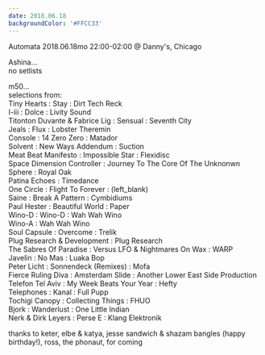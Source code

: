 ```yaml
---
date: 2018.06.18
backgroundColor: '#FFCC33'
---
```


Automata 2018.06.18mo 22:00-02:00 @ Danny's, Chicago  

Ashina...  
no setlists  

m50...  
selections from:  
Tiny Hearts : Stay : Dirt Tech Reck  
I-iii : Dolce : Livity Sound  
Titonton Duvante & Fabrice Lig : Sensual : Seventh City  
Jeals : Flux : Lobster Theremin  
Console : 14 Zero Zero : Matador  
Solvent : New Ways Addendum : Suction  
Meat Beat Manifesto : Impossible Star : Flexidisc  
Space Dimension Controller : Journey To The Core Of The Unknonwn Sphere : Royal Oak  
Patina Echoes : Timedance  
One Circle : Flight To Forever : (left\_blank)  
Saine : Break A Pattern : Cymbidiums  
Paul Hester : Beautiful World : Paper  
Wino-D : Wino-D : Wah Wah Wino  
Wino-A : Wah Wah Wino  
Soul Capsule : Overcome : Trelik  
Plug Research & Development : Plug Research  
The Sabres Of Paradise : Versus LFO & Nightmares On Wax : WARP  
Javelin : No Mas : Luaka Bop  
Peter Licht : Sonnendeck (Remixes) : Mofa  
Fierce Ruling Diva : Amsterdam Slide : Another Lower East Side Production  
Telefon Tel Aviv : My Week Beats Your Year : Hefty  
Telephones : Kanal : Full Pupp  
Tochigi Canopy : Collecting Things : FHUO  
Bjork : Wanderlust : One Little Indian  
Nerk & Dirk Leyers : Perse E : Klang Elektronik  

thanks to keter, elbe & katya, jesse sandwich & shazam bangles (happy birthday!), ross, the phonaut, for coming